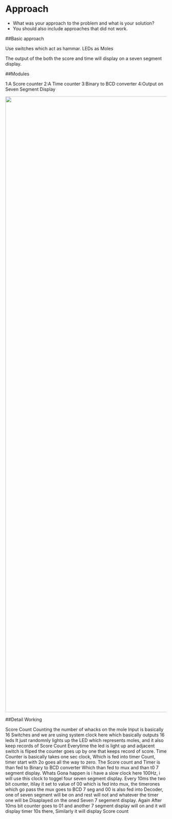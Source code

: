 # Approach

- What was your approach to the problem and what is your solution?
- You should also include approaches that did not work.

##Basic approach

Use switches which act as hammar.
LEDs as Moles

The output of the both the score and time will display on a seven segment display.

##Modules

1:A Score counter 
2:A Time counter
3:Binary to BCD converter
4:Output on Seven Segment Display


<p align="center">
  <img src="https://lh3.google.com/u/0/d/1TW5dVH_bIU5aARj2I9uMmL4-0ItDH6Xi=w1920-h942-iv1" width="1920" title="hover text">
  
</p>

##Detail Working

Score Count Counting the number of whacks on the mole
Input is basically 16 Switches and we are using system clock here which basically outputs 16 leds
It just randomnly lights up the LED which represents moles, and it also keep records of Score Count
Everytime the led is light up and adjacent switch is fliped the counter goes up by one that keeps record of score.
Time Counter is basically takes one sec clock, Which is fed into timer Count, timer start with 2o goes all the way
to zero.
The Score count and Timer is than fed to Binary to BCD converter Which than fed to mux and than t0 7 segment display.
Whats Gona happen is i have a slow clock here 100Hz, i will use this clock to toggel four seven segment display.
Every 10ms the two bit counter, itilay it set to value of 00 which is fed into mux, the timerones which go pass the mux
goes to BCD 7 seg and 00 is also fed into Decoder, one of seven segment will be on and rest will not and whatever the timer 
one will be Disaplayed on the oned Seven 7 segement display. Again After 10ms bit counter goes to 01 and another 7 segment 
display will on and it will display timer 10s there, Similarly it will display Score count
